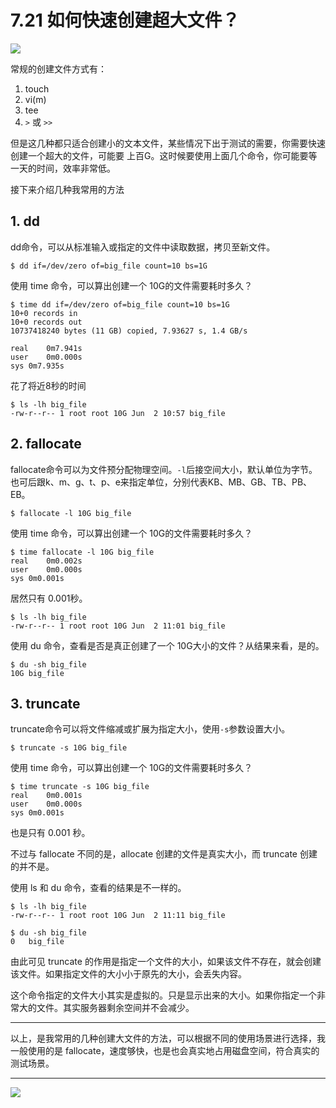 # 7.21 如何快速创建超大文件？

![](http://image.iswbm.com/20200602135014.png)

常规的创建文件方式有：

1. touch
2. vi(m)
3. tee
4. `>` 或 `>>`

但是这几种都只适合创建小的文本文件，某些情况下出于测试的需要，你需要快速创建一个超大的文件，可能要 上百G。这时候要使用上面几个命令，你可能要等一天的时间，效率非常低。

接下来介绍几种我常用的方法

## 1. dd 

dd命令，可以从标准输入或指定的文件中读取数据，拷贝至新文件。

```shell
$ dd if=/dev/zero of=big_file count=10 bs=1G
```

使用 time 命令，可以算出创建一个 10G的文件需要耗时多久？

```shell
$ time dd if=/dev/zero of=big_file count=10 bs=1G
10+0 records in
10+0 records out
10737418240 bytes (11 GB) copied, 7.93627 s, 1.4 GB/s

real	0m7.941s
user	0m0.000s
sys	0m7.935s
```

花了将近8秒的时间

```shell
$ ls -lh big_file 
-rw-r--r-- 1 root root 10G Jun  2 10:57 big_file
```



## 2. fallocate

fallocate命令可以为文件预分配物理空间。`-l`后接空间大小，默认单位为字节。也可后跟k、m、g、t、p、e来指定单位，分别代表KB、MB、GB、TB、PB、EB。

```shell
$ fallocate -l 10G big_file
```

使用 time 命令，可以算出创建一个 10G的文件需要耗时多久？

```shell
$ time fallocate -l 10G big_file
real	0m0.002s
user	0m0.000s
sys	0m0.001s
```

居然只有 0.001秒。

```shell
$ ls -lh big_file 
-rw-r--r-- 1 root root 10G Jun  2 11:01 big_file
```

使用 du 命令，查看是否是真正创建了一个 10G大小的文件？从结果来看，是的。

```shell
$ du -sh big_file
10G	big_file
```

## 3. truncate

truncate命令可以将文件缩减或扩展为指定大小，使用`-s`参数设置大小。

```shell
$ truncate -s 10G big_file
```

使用 time 命令，可以算出创建一个 10G的文件需要耗时多久？

```shell
$ time truncate -s 10G big_file
real	0m0.001s
user	0m0.000s
sys	0m0.001s
```

也是只有 0.001 秒。

不过与 fallocate 不同的是，allocate 创建的文件是真实大小，而 truncate 创建的并不是。

使用 ls 和 du 命令，查看的结果是不一样的。

```shell
$ ls -lh big_file 
-rw-r--r-- 1 root root 10G Jun  2 11:11 big_file
 
$ du -sh big_file 
0	big_file
```

由此可见 truncate 的作用是指定一个文件的大小，如果该文件不存在，就会创建该文件。如果指定文件的大小小于原先的大小，会丢失内容。

这个命令指定的文件大小其实是虚拟的。只是显示出来的大小。如果你指定一个非常大的文件。其实服务器剩余空间并不会减少。

---

以上，是我常用的几种创建大文件的方法，可以根据不同的使用场景进行选择，我一般使用的是 fallocate，速度够快，也是也会真实地占用磁盘空间，符合真实的测试场景。



---



![](http://image.iswbm.com/20200602133847.png)